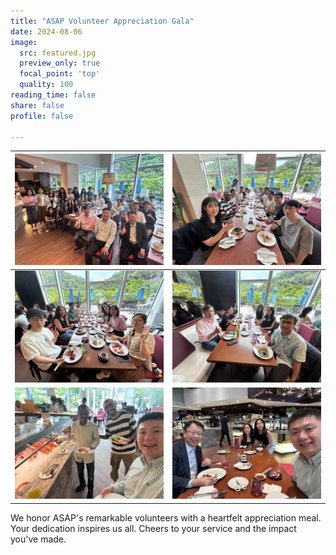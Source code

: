```yaml
---
title: "ASAP Volunteer Appreciation Gala"
date: 2024-08-06
image:
  src: featured.jpg
  preview_only: true
  focal_point: 'top'
  quality: 100
reading_time: false
share: false
profile: false

---
```


<!--more-->

| ![](image1.jpg) | ![](image2.jpg) |
|-----------------|-----------------|
| ![](image3.jpg) | ![](image4.jpg) |
| ![](image5.jpg) | ![](image6.jpg) |

We honor ASAP's remarkable volunteers with a heartfelt appreciation meal. Your dedication inspires us all. Cheers to your service and the impact you've made.